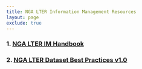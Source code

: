 ```yaml
---
title: NGA LTER Information Management Resources
layout: page
exclude: true
---
```

### 1. [NGA LTER IM Handbook](nga-im-handbook.md)
### 2. [NGA LTER Dataset Best Practices v1.0](nga-dataset-best-practices.md)
